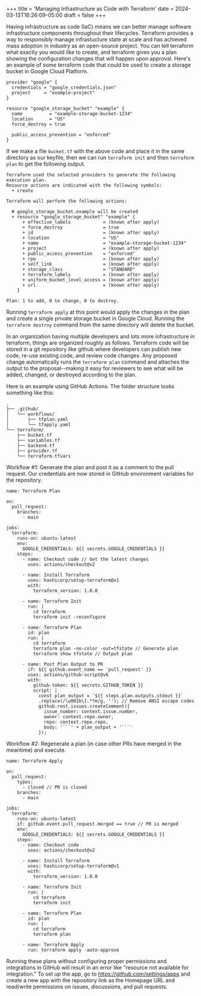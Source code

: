+++
title = 'Managing Infrastructure as Code with Terraform'
date = 2024-03-13T16:26:09-05:00
draft = false
+++

Having infrastructure as code (IaC) means we can better manage software infrastructure components throughout their lifecycles. Terraform provides a way to responsibly manage infrastucture state at scale and has achieved mass adoption in industry as an open-source project. You can tell terraform what exactly you would like to create, and terraform gives you a plan showing the configuration changes that will happen upon approval. Here's an example of some terraform code that could be used to create a storage bucket in Google Cloud Platform.

```
provider "google" {
  credentials = "google_credentials.json"
  project     = "example-project"
}

resource "google_storage_bucket" "example" {
  name          = "example-storage-bucket-1234"
  location      = "US"
  force_destroy = true

  public_access_prevention = "enforced"
}
```

If we make a file `bucket.tf` with the above code and place it in the same directory as our keyfile, then we can run `terraform init` and then `terraform plan` to get the following output.

```
Terraform used the selected providers to generate the following execution plan.
Resource actions are indicated with the following symbols:
  + create

Terraform will perform the following actions:

  # google_storage_bucket.example will be created
  + resource "google_storage_bucket" "example" {
      + effective_labels            = (known after apply)
      + force_destroy               = true
      + id                          = (known after apply)
      + location                    = "US"
      + name                        = "example-storage-bucket-1234"
      + project                     = (known after apply)
      + public_access_prevention    = "enforced"
      + rpo                         = (known after apply)
      + self_link                   = (known after apply)
      + storage_class               = "STANDARD"
      + terraform_labels            = (known after apply)
      + uniform_bucket_level_access = (known after apply)
      + url                         = (known after apply)
    }

Plan: 1 to add, 0 to change, 0 to destroy.
```

Running `terraform apply` at this point would apply the changes in the plan and create a single private storage bucket in Google Cloud. Running the `terraform destroy` command from the same directory will delete the bucket. 

In an organization having multiple developers and lots more infrastructure in terraform, things are organized roughly as follows. Terraform code will be stored in a git repository like github where developers can publish new code, re-use existing code, and review code changes. Any proposed change automatically runs the `terraform plan` command and attaches the output to the proposal--making it easy for reviewers to see what will be added, changed, or destroyed according to the plan.

Here is an example using GitHub Actions. The folder structure looks something like this:

```
.
├── .github/
│   └── workflows/
│       ├── tfplan.yaml
│       └── tfapply.yaml
└── terraform/
    ├── bucket.tf
    ├── variables.tf
    ├── backend.tf
    ├── provider.tf
    └── terraform.tfvars
```

Workflow #1: Generate the plan and post it as a comment to the pull request. Our credentials are now stored in GitHub environment variables for the repository.

```
name: Terraform Plan

on:
  pull_request:
    branches:
      - main

jobs:
  terraform:
    runs-on: ubuntu-latest
    env:
      GOOGLE_CREDENTIALS: ${{ secrets.GOOGLE_CREDENTIALS }}
    steps:
      - name: Checkout code // Get the latest changes
        uses: actions/checkout@v2

      - name: Install Terraform
        uses: hashicorp/setup-terraform@v1
        with:
          terraform_version: 1.0.0

      - name: Terraform Init
        run: |
          cd terraform          
          terraform init -reconfigure

      - name: Terraform Plan
        id: plan
        run: |
          cd terraform
          terraform plan -no-color -out=tfstate // Generate plan
          terraform show tfstate // Output plan

      - name: Post Plan Output to PR
        if: ${{ github.event_name == 'pull_request' }}
        uses: actions/github-script@v6
        with:
          github-token: ${{ secrets.GITHUB_TOKEN }}
          script: |
            const plan_output = `${{ steps.plan.outputs.stdout }}`
            .replace(/\u001b\[.*?m/g, ''); // Remove ANSI escape codes
            github.rest.issues.createComment({
              issue_number: context.issue.number,
              owner: context.repo.owner,
              repo: context.repo.repo,
              body: '```' + plan_output + '```'
            });
```

Workflow #2: Regenerate a plan (in case other PRs have merged in the meantime) and execute.

```
name: Terraform Apply

on:
  pull_request:
    types:
      - closed // PR is closed
    branches:
      - main

jobs:
  terraform:
    runs-on: ubuntu-latest
    if: github.event.pull_request.merged == true // PR is merged
    env:
      GOOGLE_CREDENTIALS: ${{ secrets.GOOGLE_CREDENTIALS }}
    steps:
      - name: Checkout code
        uses: actions/checkout@v2

      - name: Install Terraform
        uses: hashicorp/setup-terraform@v1
        with:
          terraform_version: 1.0.0

      - name: Terraform Init
        run: |
          cd terraform       
          terraform init

      - name: Terraform Plan
        id: plan
        run: |
          cd terraform
          terraform plan

      - name: Terraform Apply
        run: terraform apply -auto-approve
```

Running these plans without configuring proper permissions and integrations in GitHub will result in an error like "resource not available for integration." To set up the app, go to https://github.com/settings/apps and create a new app with the repository link as the Homepage URL and read/write permissions on issues, discussions, and pull requests.

